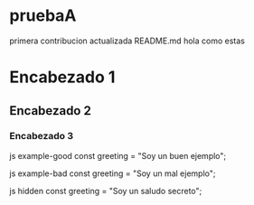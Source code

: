 # pruebaA
primera contribucion actualizada README.md 
hola como estas 
# Encabezado 1
## Encabezado 2 
### Encabezado 3

js example-good
const greeting = "Soy un buen ejemplo";


js example-bad
const greeting = "Soy un mal ejemplo";


js hidden
const greeting = "Soy un saludo secreto";